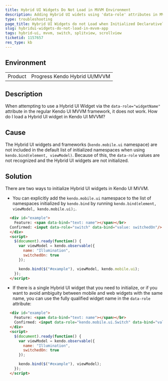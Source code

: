 ```yaml
---
title: Hybrid UI Widgets Do Not Load in MVVM Environment
description: Adding Hybrid UI widets using 'data-role' attributes in MVVM does not work
type: troubleshooting
page_title: Hybrid UI Widgets do not Load when Initialized Declaratively in MVVM | Kendo Hybrid UI
slug: hybridui-widgets-do-not-load-in-mvvm-app
tags: hybrid-ui, mvvm, switch, splitview, scrollview
ticketid: 1157657
res_type: kb
---
```


## Environment

<table>
 <tr>
  <td>Product</td>
  <td>Progress Kendo Hybrid UI/MVVM</td>
 </tr>
</table>

## Description

When attempting to use a Hybrid UI Widget via the `data-role="widgetName"` attribute in the regular Kendo UI MVVM framework, it does not work. How do I load a Hybrid UI widget in Kendo UI MVVM?

## Cause

The Hybrid UI widgets and frameworks (`kendo.mobile.ui` namespace) are not included in the default list of initialized namespaces when using `kendo.bind(element, viewModel)`. Because of this, the `data-role` values are not recognized and the Hybrid UI widgets are not initialized.

## Solution

There are two ways to initialize Hybrid UI widgets in Kendo UI MVVM.

* You can explicitly add the `kendo.mobile.ui` namespace to the list of namespaces initialized by `kendo.bind` by running `kendo.bind(element, viewModel, kendo.mobile.ui);`.


```html
  <div id="example">
    Feature: <span data-bind="text: name"></span></br>
  Confirmed: <input data-role="switch" data-bind="value: switchedOn"/>
  </div>
  <script>
    $(document).ready(function() {
      var viewModel = kendo.observable({
        name: "Illumination",
        switchedOn: true
      });

      kendo.bind($("#example"), viewModel, kendo.mobile.ui);
    });
  </script>
```

* If there is a single Hybrid UI widget that you need to initialize, or if you want to avoid ambiguity between mobile and web widgets with the same name, you can use the fully qualified widget name in the `data-role` attribute:

```html
  <div id="example">
    Feature: <span data-bind="text: name"></span></br>
    Confirmed: <input data-role="kendo.mobile.ui.Switch" data-bind="value: switchedOn"/>
  </div>
  <script>
    $(document).ready(function() {
      var viewModel = kendo.observable({
        name: "Illumination",
        switchedOn: true
      });

      kendo.bind($("#example"), viewModel);
    });
  </script>
```
